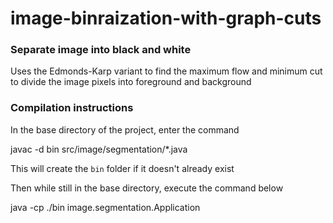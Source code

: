 # image-binraization-with-graph-cuts

### Separate image into black and white

Uses the Edmonds-Karp variant to find the maximum flow and minimum cut to divide the image pixels into foreground and background

### Compilation instructions

In the base directory of the project, enter the command

javac -d bin src/image/segmentation/*.java

This will create the `bin` folder if it doesn't already exist

Then while still in the base directory, execute the command below

java -cp ./bin image.segmentation.Application

